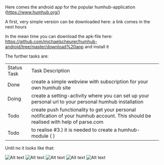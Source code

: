Here comes the android app for the popular humhub-application (<https://www.humhub.org/>)

A first, very simple version can be downloaded here: a link comes in the next hours

In the mean time you can download the apk-file here: <https://github.com/michaelscheurer/humhub-android/tree/master/download%20app> and install it

The further tasks are:

<table>
    <tr>
        <td>
            Status Task
        </td>
        <td>
            Task Description
        </td>
    </tr>
    <tr>
            <td>
                Done
            </td>
            <td>
                create a simple webview with subscription for your own humhub site
            </td>
    </tr>
    <tr>
            <td>
                Doing
            </td>
            <td>
                create a setting-activity where you can set up your personal url to your personal humhub installation
            </td>
    </tr>
        <tr>
            <td>
                Todo
            </td>
            <td>
                create push functionality to get your personal notification of your humhub account. This should be realised with help of parse.com
            </td>
        </tr>
        <tr>
            <td>
                Todo
            </td>
            <td>
                to realise #3.) it is needed to create a humhub-module (<https://www.humhub.org/de/marketplace/> )
            </td>
        </tr>
</table>


Until no it looks like that:

![Alt text](/download_app/screenshots/startingPage.JPG?raw=true "Login Page")
![Alt text](/download_app/screenshots/loginPage.JPG?raw=true "Login Page")
![Alt text](/download_app/screenshots/timeline.JPG?raw=true "Login Page")
![Alt text](/download_app/screenshots/profileEditing.JPG?raw=true "Login Page")
![Alt text](/download_app/screenshots/wiki.JPG?raw=true "Login Page")

